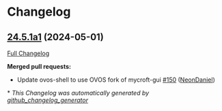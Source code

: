 # Changelog

## [24.5.1a1](https://github.com/NeonGeckoCom/neon_debos/tree/24.5.1a1) (2024-05-01)

[Full Changelog](https://github.com/NeonGeckoCom/neon_debos/compare/24.4.8...24.5.1a1)

**Merged pull requests:**

- Update ovos-shell to use OVOS fork of mycroft-gui [\#150](https://github.com/NeonGeckoCom/neon_debos/pull/150) ([NeonDaniel](https://github.com/NeonDaniel))



\* *This Changelog was automatically generated by [github_changelog_generator](https://github.com/github-changelog-generator/github-changelog-generator)*
